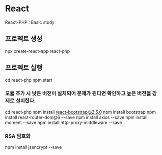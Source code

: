 # React
React-PHP : Basic study

## 프로젝트 생성
npx create-react-app react-php

## 프로젝트 실행
cd react-php
npm start

### 모듈 추가 시 낮은 버전이 설치되어 문제가 된다면 확인하고 높은 버전을 강제로 설치한다.
cd react-php
npm install react-bootstrap@2.5.0 
npm install bootstrap
npm install react-router-dom@6 --save 
npm install axios --save 
npm install moment --save 
npm install http-proxy-middleware --save

### RSA 암호화
npm install jsencrypt --save
